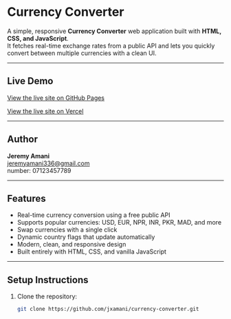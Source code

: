 #  Currency Converter

A simple, responsive **Currency Converter** web application built with **HTML, CSS, and JavaScript**.  
It fetches real-time exchange rates from a public API and lets you quickly convert between multiple currencies with a clean UI.

---

## Live Demo

 [View the live site on GitHub Pages](https://jxamani.github.io/currency-converter/)
 
 [View the live site on Vercel](https://currency-converter-teal-nine.vercel.app/)

---

##  Author

**Jeremy Amani**  
 [jeremyamani336@gmail.com](mailto:jeremyamani336@gmail.com)  
 number: 07123457789

---

## Features

-  Real-time currency conversion using a free public API
-  Supports popular currencies: USD, EUR, NPR, INR, PKR, MAD, and more
-  Swap currencies with a single click
-  Dynamic country flags that update automatically
-  Modern, clean, and responsive design
-  Built entirely with HTML, CSS, and vanilla JavaScript

---

##  Setup Instructions

1. Clone the repository:
   ```bash
   git clone https://github.com/jxamani/currency-converter.git
